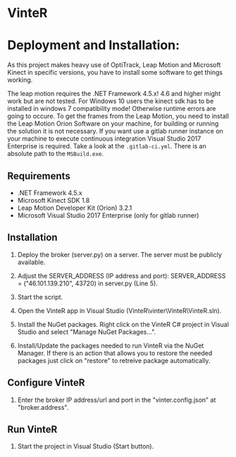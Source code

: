 # VinteR


# Deployment and Installation:

As this project makes heavy use of OptiTrack, Leap Motion and Microsoft Kinect in specific versions, you have to install some software to get things working.

The leap motion requires the .NET Framework 4.5.x! 4.6 and higher might work but are not tested. For Windows 10 users the kinect sdk has to be installed in windows 7 compatibility mode! Otherwise runtime errors are going to occure. To get the frames from the Leap Motion, you need to install the Leap Motion Orion Software on your machine, for building or running the solution it is not necessary. If you want use a gitlab runner instance on your machine to execute continuous integration Visual Studio 2017 Enterprise is required. Take a look at the `.gitlab-ci.yml`. There is an absolute path to the `MSBuild.exe`.

## Requirements

- .NET Framework 4.5.x
- Microsoft Kinect SDK 1.8
- Leap Motion Developer Kit (Orion) 3.2.1
- Microsoft Visual Studio 2017 Enterprise (only for gitlab runner)

## Installation

1. Deploy the broker (server.py) on a server. The server must be publicly available.

2. Adjust the SERVER_ADDRESS (IP address and port): SERVER_ADDRESS = ("46.101.139.210", 43720) in server.py (Line 5).

3. Start the script.

4. Open the VinteR app in Visual Studio (VinteR\vinter\VinteR\VinteR.sln).

5. Install the NuGet packages. Right click on the VinteR C# project in Visual Studio and select "Manage NuGet Packages...".

6. Install/Update the packages needed to run VinteR via the NuGet Manager. If there is an action that allows you to restore the needed packages just click on "restore" to retreive package automatically.

## Configure VinteR

1. Enter the broker IP address/url and port in the "vinter.config.json" at "broker.address".

## Run VinteR

1. Start the project in Visual Studio (Start button).
